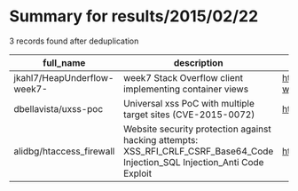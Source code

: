 
# Summary for results/2015/02/22
    
3 records found after deduplication

| full_name | description | html_url | matched_list | matched_count | pushed_at | size | stargazers_count | language | forks_count |
|-----------------------------|-------------------------------------------------------------------------------------------------------------------------------|------------------------------------------------|-------------------|-----------------|---------------------------|--------|--------------------|-------------|---------------|
| jkahl7/HeapUnderflow-week7- | week7 Stack Overflow client implementing container views | https://github.com/jkahl7/HeapUnderflow-week7- | ['heap overflow'] | 1 | 2015-02-22 17:42:25+00:00 | 624 | 0 | Objective-C | 0 |
| dbellavista/uxss-poc | Universal xss PoC with multiple target sites (CVE-2015-0072) | https://github.com/dbellavista/uxss-poc | ['cve poc'] | 1 | 2015-02-22 14:14:29+00:00 | 128 | 7 | JavaScript | 4 |
| alidbg/htaccess_firewall | Website security protection against hacking attempts: XSS_RFI_CRLF_CSRF_Base64_Code Injection_SQL Injection_Anti Code Exploit | https://github.com/alidbg/htaccess_firewall | ['exploit'] | 1 | 2015-02-22 19:31:33+00:00 | 128 | 15 | PHP | 14 |
